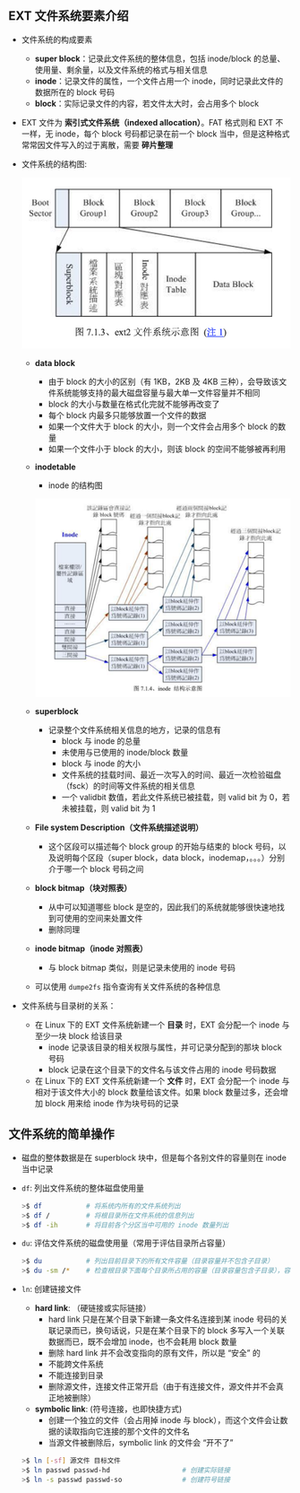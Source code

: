 ## EXT 文件系统要素介绍

- 文件系统的构成要素
  - **super block**：记录此文件系统的整体信息，包括 inode/block 的总量、使用量、剩余量，以及文件系统的格式与相关信息
  - **inode**：记录文件的属性，一个文件占用一个 inode，同时记录此文件的数据所在的 block 号码
  - **block**：实际记录文件的内容，若文件太大时，会占用多个 block
- EXT 文件为 **索引式文件系统（indexed allocation）**。FAT 格式则和 EXT 不一样，无 inode，每个 block 号码都记录在前一个 block 当中，但是这种格式常常因文件写入的过于离散，需要 **碎片整理**
- 文件系统的结构图:

  ![](Screen%20Shot%202023-05-24%20at%209.58.33%20AM.png)
  - **data block**
    - 由于 block 的大小的区别（有 1KB，2KB 及 4KB 三种），会导致该文件系统能够支持的最大磁盘容量与最大单一文件容量并不相同
    - block 的大小与数量在格式化完就不能够再改变了
    - 每个 block 内最多只能够放置一个文件的数据
    - 如果一个文件大于 block 的大小，则一个文件会占用多个 block 的数量
    - 如果一个文件小于 block 的大小，则该 block 的空间不能够被再利用
  - **inodetable**
    - inode 的结构图

    ![](Screen%20Shot%202023-05-24%20at%2010.12.29%20AM.png)
  - **superblock**
    - 记录整个文件系统相关信息的地方，记录的信息有
      - block 与 inode 的总量
      - 未使用与已使用的 inode/block 数量
      - block 与 inode 的大小
      - 文件系统的挂载时间、最近一次写入的时间、最近一次检验磁盘（fsck）的时间等文件系统的相关信息
      - 一个 validbit 数值，若此文件系统已被挂载，则 valid bit 为 0，若未被挂载，则 valid bit 为 1
  - **File system Description（文件系统描述说明）**
    - 这个区段可以描述每个 block group 的开始与结束的 block 号码，以及说明每个区段（super block，data block，inodemap，。。。）分别介于哪一个 block 号码之间
  - **block bitmap（块对照表）**
    - 从中可以知道哪些 block 是空的，因此我们的系统就能够很快速地找到可使用的空间来处置文件
    - 删除同理
  - **inode bitmap（inode 对照表）**
    - 与 block bitmap 类似，则是记录未使用的 inode 号码
  - 可以使用 `dumpe2fs` 指令查询有关文件系统的各种信息
- 文件系统与目录树的关系：
  - 在 Linux 下的 EXT 文件系统新建一个 **目录** 时，EXT 会分配一个 inode 与至少一块 block 给该目录
    - inode 记录该目录的相关权限与属性，并可记录分配到的那块 block 号码
    - block 记录在这个目录下的文件名与该文件占用的 inode 号码数据
  - 在 Linux 下的 EXT 文件系统新建一个 **文件** 时，EXT 会分配一个 inode 与相对于该文件大小的 block 数量给该文件。如果 block 数量过多，还会增加 block 用来给 inode 作为块号码的记录

## 文件系统的简单操作

- 磁盘的整体数据是在 superblock 块中，但是每个各别文件的容量则在 inode 当中记录

- `df`: 列出文件系统的整体磁盘使用量
  ```bash
  >$ df           # 将系统内所有的文件系统列出
  >$ df /         # 将根目录所在文件系统的信息列出
  >$ df -ih       # 将目前各个分区当中可用的 inode 数量列出
  ```
- `du`: 评估文件系统的磁盘使用量（常用于评估目录所占容量）
  ```bash
  >$ du           # 列出目前目录下的所有文件容量（目录容量并不包含子目录）
  >$ du -sm /*    # 检查根目录下面每个目录所占用的容量（目录容量包含子目录），容量单位是 MB（默认是 KB）
  ```
- `ln`: 创建链接文件
  - **hard link**: （硬链接或实际链接）
    - hard link 只是在某个目录下新建一条文件名连接到某 inode 号码的关联记录而已，换句话说，只是在某个目录下的 block 多写入一个关联数据而已，既不会增加 inode，也不会耗用 block 数量
    - 删除 hard link 并不会改变指向的原有文件，所以是 “安全” 的
    - 不能跨文件系统
    - 不能连接到目录
    - 删除源文件，连接文件正常开启（由于有连接文件，源文件并不会真正地被删除）
  - **symbolic link**: (符号连接，也即快捷方式)
    - 创建一个独立的文件（会占用掉 inode 与 block），而这个文件会让数据的读取指向它连接的那个文件的文件名
    - 当源文件被删除后，symbolic link 的文件会 “开不了”
  ```bash
  >$ ln [-sf] 源文件 目标文件
  >$ ln passwd passwd-hd                  # 创建实际链接
  >$ ln -s passwd passwd-so               # 创建符号链接
  ```